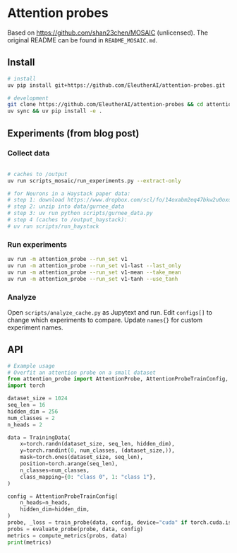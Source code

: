 # Attention probes

Based on https://github.com/shan23chen/MOSAIC (unlicensed). The original README can be found in `README_MOSAIC.md`.

## Install

```bash
# install
uv pip install git+https://github.com/EleutherAI/attention-probes.git

# development
git clone https://github.com/EleutherAI/attention-probes && cd attention-probes
uv sync && uv pip install -e .
```

## Experiments (from blog post)

### Collect data

```bash

# caches to /output
uv run scripts_mosaic/run_experiments.py --extract-only

# for Neurons in a Haystack paper data:
# step 1: download https://www.dropbox.com/scl/fo/14oxabm2eq47bkw2u0oxo/AKFTcikvAB8-GVdoBztQHxE?rlkey=u9qny1tsza6lqetzzua3jr8xn&e=1&dl=0
# step 2: unzip into data/gurnee_data
# step 3: uv run python scripts/gurnee_data.py
# step 4 (caches to /output_haystack):
# uv run scripts/run_haystack
```

### Run experiments

```bash
uv run -m attention_probe --run_set v1
uv run -m attention_probe --run_set v1-last --last_only
uv run -m attention_probe --run_set v1-mean --take_mean
uv run -m attention_probe --run_set v1-tanh --use_tanh
```

### Analyze

Open `scripts/analyze_cache.py` as Jupytext and run. Edit `configs[]` to change which experiments to compare. Update `names{}` for custom experiment names.

## API

```python
# Example usage
# Overfit an attention probe on a small dataset
from attention_probe import AttentionProbe, AttentionProbeTrainConfig, TrainingData, train_probe, evaluate_probe, compute_metrics
import torch

dataset_size = 1024
seq_len = 16
hidden_dim = 256
num_classes = 2
n_heads = 2

data = TrainingData(
    x=torch.randn(dataset_size, seq_len, hidden_dim),
    y=torch.randint(0, num_classes, (dataset_size,)),
    mask=torch.ones(dataset_size, seq_len),
    position=torch.arange(seq_len),
    n_classes=num_classes,
    class_mapping={0: "class 0", 1: "class 1"},
)

config = AttentionProbeTrainConfig(
    n_heads=n_heads,
    hidden_dim=hidden_dim,
)
probe, _loss = train_probe(data, config, device="cuda" if torch.cuda.is_available() else "cpu")
probs = evaluate_probe(probe, data, config)
metrics = compute_metrics(probs, data)
print(metrics)
```



